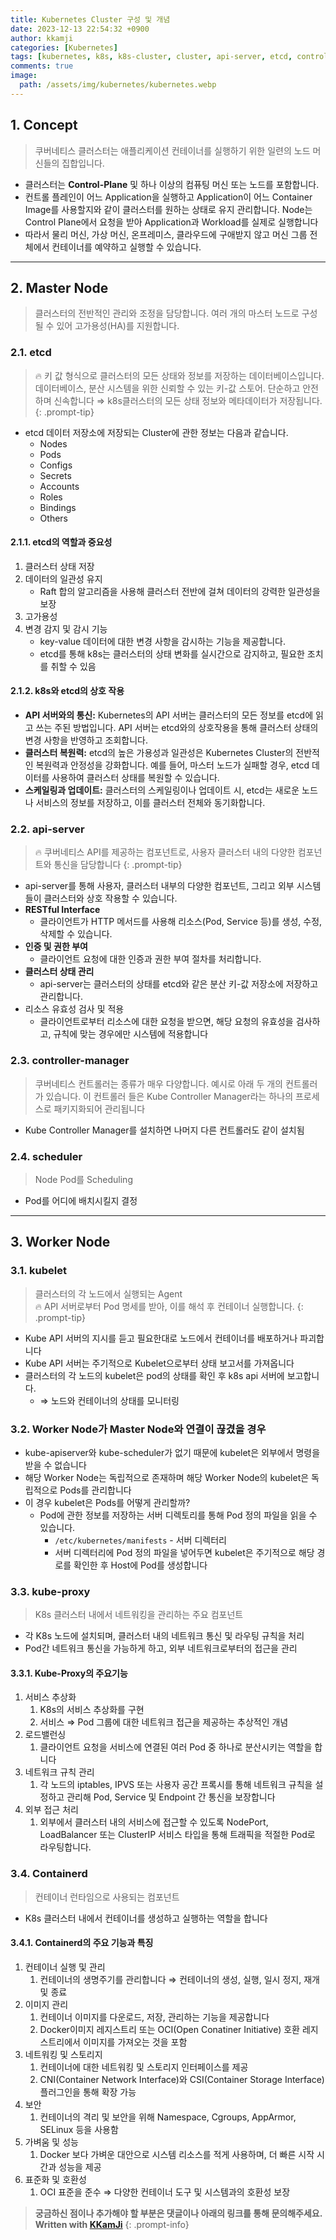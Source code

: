 ```yaml
---
title: Kubernetes Cluster 구성 및 개념
date: 2023-12-13 22:54:32 +0900
author: kkamji
categories: [Kubernetes]
tags: [kubernetes, k8s, k8s-cluster, cluster, api-server, etcd, controller-management, scheduler, kubelet, kube-proxy, containerd, container]     # TAG names should always be lowercase
comments: true
image:
  path: /assets/img/kubernetes/kubernetes.webp
---
```


## 1. Concept

> 쿠버네티스 클러스터는 애플리케이션 컨테이너를 실행하기 위한 일련의 노드 머신들의 집합입니다.

- 클러스터는 **Control-Plane** 및 하나 이상의 컴퓨팅 머신 또는 노드를 포함합니다.
- 컨트롤 플레인이 어느 Application을 실행하고 Application이 어느 Container Image를 사용할지와 같이 클러스터를 원하는 상태로 유지 관리합니다. Node는 Control Plane에서 요청을 받아 Application과 Workload를 실제로 실행합니다
- 따라서 물리 머신, 가상 머신, 온프레미스, 클라우드에 구애받지 않고 머신 그룹 전체에서 컨테이너를 예약하고 실행할 수 있습니다.

---

## 2. Master Node

> 클러스터의 전반적인 관리와 조정을 담당합니다. 여러 개의 마스터 노드로 구성될 수 있어 고가용성(HA)를 지원합니다.

### 2.1. etcd

> 🔥 키 값 형식으로 클러스터의 모든 상태와 정보를 저장하는 데이터베이스입니다.
> 데이터베이스, 분산 시스템을 위한 신뢰할 수 있는 키-값 스토어. 단순하고 안전하며 신속합니다
> ⇒ k8s클러스터의 모든 상태 정보와 메타데이터가 저장됩니다.
{: .prompt-tip}

- etcd 데이터 저장소에 저장되는 Cluster에 관한 정보는 다음과 같습니다.
  - Nodes
  - Pods
  - Configs
  - Secrets
  - Accounts
  - Roles
  - Bindings
  - Others

#### 2.1.1. etcd의 역할과 중요성

1. 클러스터 상태 저장
2. 데이터의 일관성 유지
    - Raft 합의 알고리즘을 사용해 클러스터 전반에 걸쳐 데이터의 강력한 일관성을 보장
3. 고가용성
4. 변경 감지 및 감시 기능
    - key-value 데이터에 대한 변경 사항을 감시하는 기능을 제공합니다.
    - etcd를 통해 k8s는 클러스터의 상태 변화를 실시간으로 감지하고, 필요한 조치를 취할 수 있음

#### 2.1.2. k8s와 etcd의 상호 작용

- **API 서버와의 통신:** Kubernetes의 API 서버는 클러스터의 모든 정보를 etcd에 읽고 쓰는 주된 방법입니다. API 서버는 etcd와의 상호작용을 통해 클러스터 상태의 변경 사항을 반영하고 조회합니다.
- **클러스터 복원력:** etcd의 높은 가용성과 일관성은 Kubernetes Cluster의 전반적인 복원력과 안정성을 강화합니다. 예를 들어, 마스터 노드가 실패할 경우, etcd 데이터를 사용하여 클러스터 상태를 복원할 수 있습니다.
- **스케일링과 업데이트:** 클러스터의 스케일링이나 업데이트 시, etcd는 새로운 노드나 서비스의 정보를 저장하고, 이를 클러스터 전체와 동기화합니다.

### 2.2. api-server

> 🔥 쿠버네티스 API를 제공하는 컴포넌트로, 사용자 클러스터 내의 다양한 컴포넌트와 통신을 담당합니다
{: .prompt-tip}

- api-server를 통해 사용자, 클러스터 내부의 다양한 컴포넌트, 그리고 외부 시스템들이 클러스터와 상호 작용할 수 있습니다.
- **RESTful Interface**
  - 클라이언트가 HTTP 메서드를 사용해 리소스(Pod, Service 등)를 생성, 수정, 삭제할 수 있습니다.
- **인증 및 권한 부여**
  - 클라이언트 요청에 대한 인증과 권한 부여 절차를 처리합니다.
- **클러스터 상태 관리**
  - api-server는 클러스터의 상태를 etcd와 같은 분산 키-값 저장소에 저장하고 관리합니다.
- 리소스 유효성 검사 및 적용
  - 클라이언트로부터 리소스에 대한 요청을 받으면, 해당 요청의 유효성을 검사하고, 규칙에 맞는 경우에만 시스템에 적용합니다

### 2.3. controller-manager

> 쿠버네티스 컨트롤러는 종류가 매우 다양합니다. 예시로 아래 두 개의 컨트롤러가 있습니다. 이 컨트롤러 들은 Kube Controller Manager라는 하나의 프로세스로 패키지화되어 관리됩니다

- Kube Controller Manager를 설치하면 나머지 다른 컨트롤러도 같이 설치됨

### 2.4. scheduler

> Node Pod를 Scheduling

- Pod를 어디에 배치시킬지 결정

---

## 3. Worker Node

### 3.1. kubelet

> 클러스터의 각 노드에서 실행되는 Agent  
> 🔥 API 서버로부터 Pod 명세를 받아, 이를 해석 후 컨테이너 실행합니다.
{: .prompt-tip}

- Kube API 서버의 지시를 듣고 필요한대로 노드에서 컨테이너를 배포하거나 파괴합니다
- Kube API 서버는 주기적으로 Kubelet으로부터 상태 보고서를 가져옵니다
- 클러스터의 각 노드의 kubelet은 pod의 상태를 확인 후 k8s api 서버에 보고합니다.
  - ⇒ 노드와 컨테이너의 상태를 모니터링

### 3.2. Worker Node가 Master Node와 연결이 끊겼을 경우

- kube-apiserver와 kube-scheduler가 없기 때문에 kubelet은 외부에서 명령을 받을 수 없습니다
- 해당 Worker Node는 독립적으로 존재하며 해당 Worker Node의 kubelet은 독립적으로 Pods를 관리합니다
- 이 경우 kubelet은 Pods를 어떻게 관리할까?
  - Pod에 관한 정보를 저장하는 서버 디렉토리를 통해 Pod 정의 파일을 읽을 수 있습니다.
    - `/etc/kubernetes/manifests` - 서버 디렉터리
    - 서버 디렉터리에 Pod 정의 파일을 넣어두면 kubelet은 주기적으로 해당 경로를 확인한 후 Host에 Pod를 생성합니다

### 3.3. kube-proxy

> K8s 클러스터 내에서 네트워킹을 관리하는 주요 컴포넌트

- 각 K8s 노드에 설치되며, 클러스터 내의 네트워크 통신 및 라우팅 규칙을 처리
- Pod간 네트워크 통신을 가능하게 하고, 외부 네트워크로부터의 접근을 관리

#### 3.3.1. Kube-Proxy의 주요기능

1. 서비스 추상화
    1. K8s의 서비스 추상화를 구현
    2. 서비스 ⇒ Pod 그룹에 대한 네트워크 접근을 제공하는 추상적인 개념
2. 로드밸런싱
    1. 클라이언트 요청을 서비스에 연결된 여러 Pod 중 하나로 분산시키는 역할을 합니다
3. 네트워크 규칙 관리
    1. 각 노드의 iptables, IPVS 또는 사용자 공간 프록시를 통해 네트워크 규칙을 설정하고 관리해 Pod, Service 및 Endpoint 간 통신을 보장합니다
4. 외부 접근 처리
    1. 외부에서 클러스터 내의 서비스에 접근할 수 있도록 NodePort, LoadBalancer 또는 ClusterIP 서비스 타입을 통해 트래픽을 적절한 Pod로 라우팅합니다.

### 3.4. Containerd

> 컨테이너 런타임으로 사용되는 컴포넌트

- K8s 클러스터 내에서 컨테이너를 생성하고 실행하는 역할을 합니다

#### 3.4.1. Containerd의 주요 기능과 특징

1. 컨테이너 실행 및 관리
    1. 컨테이너의 생명주기를 관리합니다
    ⇒ 컨테이너의 생성, 실행, 일시 정지, 재개 및 종료
2. 이미지 관리
    1. 컨테이너 이미지를 다운로드, 저장, 관리하는 기능을 제공합니다
    2. Docker이미지 레지스트리 또는 OCI(Open Conatiner Initiative) 호환 레지스트리에서 이미지를 가져오는 것을 포함
3. 네트워킹 및 스토리지
    1. 컨테이너에 대한 네트워킹 및 스토리지 인터페이스를 제공
    2. CNI(Container Network Interface)와 CSI(Container Storage Interface) 플러그인을 통해 확장 가능
4. 보안
    1. 컨테이너의 격리 및 보안을 위해 Namespace, Cgroups, AppArmor, SELinux 등을 사용함
5. 가벼움 및 성능
    1. Docker 보다 가벼운 대안으로 시스템 리소스를 적게 사용하며, 더 빠른 시작 시간과 성능을 제공
6. 표준화 및 호환성
    1. OCI 표준을 준수 ⇒ 다양한 컨테이너 도구 및 시스템과의 호환성 보장

> **궁금하신 점이나 추가해야 할 부분은 댓글이나 아래의 링크를 통해 문의해주세요.**  
> **Written with [KKamJi](https://www.linkedin.com/in/taejikim/)**
{: .prompt-info}
